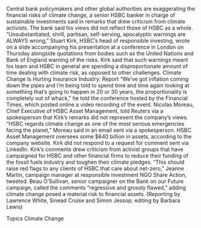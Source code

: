 Central bank policymakers and other global authorities are exaggerating the financial risks of climate change, a senior HSBC banker in charge of sustainable investments said in remarks that drew criticism from climate activists.
The bank said his views did not reflect those of HSBC as a whole.
“Unsubstantiated, shrill, partisan, self-serving, apocalyptic warnings are ALWAYS wrong,” Stuart Kirk, HSBC’s head of responsible investing, wrote on a slide accompanying his presentation at a conference in London on Thursday alongside quotations from bodies such as the United Nations and Bank of England warning of the risks.
Kirk said that such warnings meant his team and HSBC in general are spending a disproportionate amount of time dealing with climate risk, as opposed to other challenges.
Climate Change Is Hurting Insurance Industry: Report
“We’ve got inflation coming down the pipes and I’m being told to spend time and time again looking at something that’s going to happen in 20 or 30 years, the proportionality is completely out of whack,” he told the conference hosted by the Financial Times, which posted online a video recording of the event.
Nicolas Moreau, Chief Executive of HSBC Asset Management, told Reuters via a spokesperson that Kirk’s remarks did not represent the company’s views.
“HSBC regards climate change as one of the most serious emergencies facing the planet,” Moreau said in an email sent via a spokesperson.
HSBC Asset Management oversees some $640 billion in assets, according to the company website.
Kirk did not respond to a request for comment sent via LinkedIn.
Kirk’s comments drew criticism from activist groups that have campaigned for HSBC and other financial firms to reduce their funding of the fossil fuels industry and toughen their climate pledges.
“This should raise red flags to any clients of HSBC that care about net-zero,” Jeanne Martin, campaign manager at responsible investment NGO Share Action, tweeted.
Beau O’Sullivan, senior campaigner on the Bank on our Future campaign, called the comments “regressive and grossly flawed,” adding climate change posed a material risk to financial assets.
(Reporting by Lawrence White, Sinead Cruise and Simon Jessop; editing by Barbara Lewis)

Topics
Climate Change
